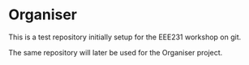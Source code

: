 # Organiser

This is a test repository initially setup for the EEE231 workshop on git.

The same repository will later be used for the Organiser project.


